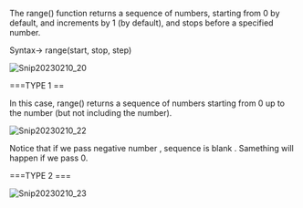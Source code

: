 The range() function returns a sequence of numbers, starting from 0 by default, and increments by 1 (by default), and stops before a specified number.

Syntax->    range(start, stop, step)

![Snip20230210_20](https://user-images.githubusercontent.com/93876736/218178008-bc371d69-8b90-431a-88e9-8711c21cad28.png)

===TYPE 1 ==

In this case, range() returns a sequence of numbers starting from 0 up to the number (but not including the number).

![Snip20230210_22](https://user-images.githubusercontent.com/93876736/218179805-4b67765d-94d1-43ab-9afc-945432b162f2.png)

Notice that if we pass negative number , sequence is blank . Samething will happen if we pass 0.


===TYPE 2 ===

![Snip20230210_23](https://user-images.githubusercontent.com/93876736/218180522-3098d393-71b4-4e35-a7ff-f8e42d18a7b3.png)





